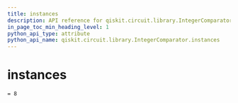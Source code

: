 ```yaml
---
title: instances
description: API reference for qiskit.circuit.library.IntegerComparator.instances
in_page_toc_min_heading_level: 1
python_api_type: attribute
python_api_name: qiskit.circuit.library.IntegerComparator.instances
---
```


# instances

<span id="qiskit.circuit.library.IntegerComparator.instances" />

`= 8`

